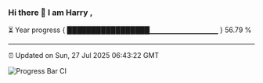 ### Hi there 👋 I am Harry , 

⏳ Year progress { █████████████████▁▁▁▁▁▁▁▁▁▁▁▁▁ } 56.79 %

---

⏰ Updated on Sun, 27 Jul 2025 06:43:22 GMT

![Progress Bar CI](https://github.com/duykhang68/duykhang68/workflows/Progress%20Bar%20CI/badge.svg)
